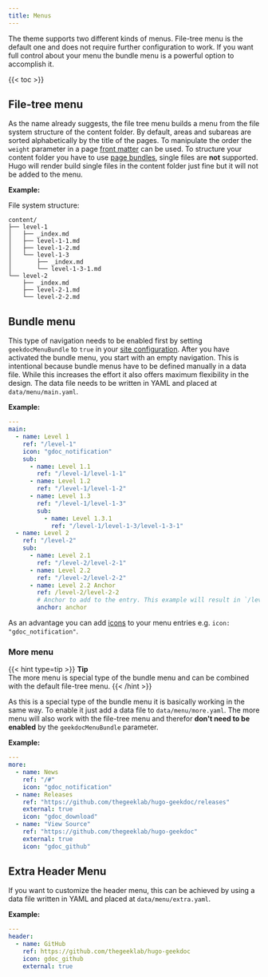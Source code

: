 ```yaml
---
title: Menus
---
```


The theme supports two different kinds of menus. File-tree menu is the default one and does not require further configuration to work. If you want full control about your menu the bundle menu is a powerful option to accomplish it.

{{< toc >}}

## File-tree menu

As the name already suggests, the file tree menu builds a menu from the file system structure of the content folder. By default, areas and subareas are sorted alphabetically by the title of the pages. To manipulate the order the `weight` parameter in a page [front matter](https://gohugo.io/content-management/front-matter/) can be used. To structure your content folder you have to use [page bundles](https://gohugo.io/content-management/organization/#page-bundles), single files are **not** supported. Hugo will render build single files in the content folder just fine but it will not be added to the menu.

**Example:**

File system structure:

```plain
content/
├── level-1
│   ├── _index.md
│   ├── level-1-1.md
│   ├── level-1-2.md
│   └── level-1-3
│       ├── _index.md
│       └── level-1-3-1.md
└── level-2
    ├── _index.md
    ├── level-2-1.md
    └── level-2-2.md
```

## Bundle menu

This type of navigation needs to be enabled first by setting `geekdocMenuBundle` to `true` in your [site configuration](/usage/configuration/#site-configuration). After you have activated the bundle menu, you start with an empty navigation. This is intentional because bundle menus have to be defined manually in a data file. While this increases the effort it also offers maximum flexibility in the design. The data file needs to be written in YAML and placed at `data/menu/main.yaml`.

**Example:**

```YAML
---
main:
  - name: Level 1
    ref: "/level-1"
    icon: "gdoc_notification"
    sub:
      - name: Level 1.1
        ref: "/level-1/level-1-1"
      - name: Level 1.2
        ref: "/level-1/level-1-2"
      - name: Level 1.3
        ref: "/level-1/level-1-3"
        sub:
          - name: Level 1.3.1
            ref: "/level-1/level-1-3/level-1-3-1"
  - name: Level 2
    ref: "/level-2"
    sub:
      - name: Level 2.1
        ref: "/level-2/level-2-1"
      - name: Level 2.2
        ref: "/level-2/level-2-2"
      - name: Level 2.2 Anchor
        ref: /level-2/level-2-2
        # Anchor to add to the entry. This example will result in `/level-2/level-2-2/#anchor`
        anchor: anchor
```

As an advantage you can add [icons](/features/icon-sets/) to your menu entries e.g. `icon: "gdoc_notification"`.

### More menu

{{< hint type=tip >}}
**Tip**\
The more menu is special type of the bundle menu and can be combined with the default file-tree menu.
{{< /hint >}}

As this is a special type of the bundle menu it is basically working in the same way. To enable it just add a data file to `data/menu/more.yaml`. The more menu will also work with the file-tree menu and therefor **don't need to be enabled** by the `geekdocMenuBundle` parameter.

**Example:**

```YAML
---
more:
  - name: News
    ref: "/#"
    icon: "gdoc_notification"
  - name: Releases
    ref: "https://github.com/thegeeklab/hugo-geekdoc/releases"
    external: true
    icon: "gdoc_download"
  - name: "View Source"
    ref: "https://github.com/thegeeklab/hugo-geekdoc"
    external: true
    icon: "gdoc_github"
```

## Extra Header Menu

If you want to customize the header menu, this can be achieved by using a data file written in YAML and placed at `data/menu/extra.yaml`.

**Example:**

```Yaml
---
header:
  - name: GitHub
    ref: https://github.com/thegeeklab/hugo-geekdoc
    icon: gdoc_github
    external: true
```
